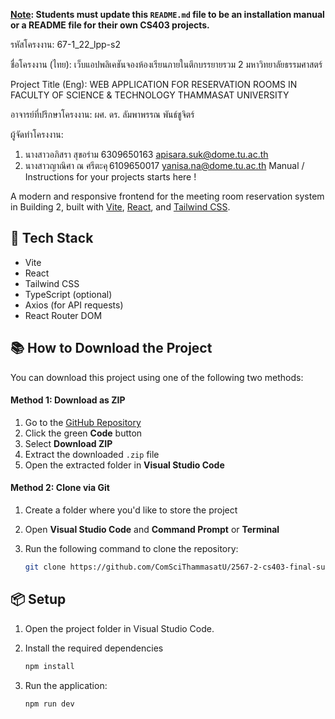 **<ins>Note</ins>: Students must update this `README.md` file to be an installation manual or a README file for their own CS403 projects.**

รหัสโครงงาน: 67-1_22_lpp-s2

ชื่อโครงงาน (ไทย): เว็บแอปพลิเคชันจองห้องเรียนภายในตึกบรรยายรวม 2 มหาวิทยาลัยธรรมศาสตร์

Project Title (Eng): WEB APPLICATION FOR RESERVATION ROOMS IN FACULTY OF SCIENCE & TECHNOLOGY THAMMASAT UNIVERSITY

อาจารย์ที่ปรึกษาโครงงาน: ผศ. ดร. ลัมพาพรรณ พันธ์ชูจิตร์

ผู้จัดทำโครงงาน:

1. นางสาวอภิสรา สุขอร่าม 6309650163 apisara.suk@dome.tu.ac.th
2. นางสาวญาณิศา ณ ศรีตะคุ 6109650017 yanisa.na@dome.tu.ac.th
Manual / Instructions for your projects starts here !

A modern and responsive frontend for the meeting room reservation system in Building 2, built with [Vite](https://vitejs.dev/), [React](https://reactjs.org/), and [Tailwind CSS](https://tailwindcss.com/).

## 🚀 Tech Stack

- Vite
- React
- Tailwind CSS
- TypeScript (optional)
- Axios (for API requests)
- React Router DOM
  
## 📚 How to Download the Project

You can download this project using one of the following two methods:

#### Method 1: Download as ZIP

1. Go to the [GitHub Repository](https://github.com/ComSciThammasatU/2567-2-cs403-final-submission-67-1_22_lpp-s2)
2. Click the green **Code** button
3. Select **Download ZIP**
4. Extract the downloaded `.zip` file
5. Open the extracted folder in **Visual Studio Code**


#### Method 2: Clone via Git

1. Create a folder where you'd like to store the project
2. Open **Visual Studio Code** and **Command Prompt** or **Terminal**
3. Run the following command to clone the repository:

   ```bash
   git clone https://github.com/ComSciThammasatU/2567-2-cs403-final-submission-67-1_22_lpp-s2.git

## 📦 Setup
1. Open the project folder in Visual Studio Code.
2. Install the required dependencies
   
   ```bash
   npm install 
3. Run the application:
   ```bash
   npm run dev
   ```
   
